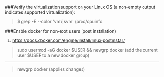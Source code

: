 ###Verify the virtualization support on your Linux OS (a non-empty output indicates supported virtualization):
> $ grep -E --color 'vmx|svm' /proc/cpuinfo

###Enable docker for non-root users (post installation)
1. https://docs.docker.com/engine/install/linux-postinstall/
> sudo usermod -aG docker $USER && newgrp docker (add the current user $USER to a new docker group)
----
>newgrp docker (applies changes)